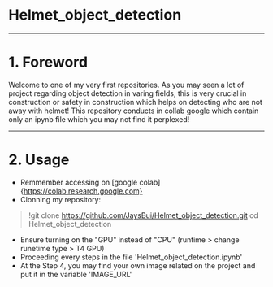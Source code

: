 # Helmet_object_detection
---
# 1. Foreword
Welcome to one of my very first repositories. 
As you may seen a lot of project regarding object detection in varing fields, this is very crucial in construction or safety in construction which helps on detecting who are not away with helmet!
This repository conducts in collab google which contain only an ipynb file which you may not find it perplexed!

---
# 2. Usage

- Remmember accessing on [google colab]{https://colab.research.google.com}
- Clonning my repository:
> !git clone https://github.com/JaysBui/Helmet_object_detection.git
> cd Helmet_object_detection
- Ensure turning on the "GPU" instead of "CPU" (runtime > change runetime type > T4 GPU)
- Proceeding every steps in the file 'Helmet_object_detection.ipynb'
- At the Step 4, you may find your own image related on the project and put it in the variable 'IMAGE_URL'

